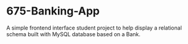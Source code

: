 # 675-Banking-App

A simple frontend interface student project to help display a relational schema
built with MySQL database based on a Bank.
